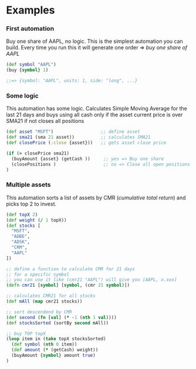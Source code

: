# Examples

### First automation

Buy one share of AAPL, no logic. This is the simplest automation you can build. Every time you run this it will generate one order => _buy one share of AAPL_

```clojure
(def symbol "AAPL")
(buy {symbol} 1)

;;=> {symbol: "AAPL", units: 1, side: "long", ...}
```

### Some logic

This automation has some logic.  Calculates Simple Moving Average for the last 21 days and buys using all cash only if the asset current price is over SMA21 if not closes all positions

```clojure
(def asset "MSFT")                  ;; define asset
(def sma21 (sma 21 asset))          ;; calculates SMA21
(def closePrice (:close {asset}))   ;; gets asset close price

(if (> closePrice sma21)
  (buyAmount {asset} (getCash ))     ;; yes => Buy one share
  (closePositions )                  ;; no => Close all open positions
)
```

### Multiple assets

This automation sorts a list of assets by CMR (_cumulative total return_) and picks top 2 to invest.

```clojure
(def topX 2)
(def weight (/ 1 topX))
(def stocks [
  "MSFT",
  "ADBE",
  "ADSK",
  "CRM",
  "AAPL"
])

;; define a function to calculate CMR for 21 days
;; for a specific symbol
;; you can use it like (cmr21 "AAPL") will give you [AAPL, x.xxx]
(defn cmr21 [symbol] [symbol, (cmr 21 symbol)])

;; calculates CMR21 for all stocks
(def mAll (map cmr21 stocks))

;; sort descendend by CMR
(def second (fn [val] (* -1 (nth 1 val))))
(def stocksSorted (sortBy second mAll))

;; buy TOP topX
(loop item in (take topX stocksSorted)
  (def symbol (nth 0 item))
  (def amount (* (getCash) weight))
  (buyAmount {symbol} amount true)
)
```
